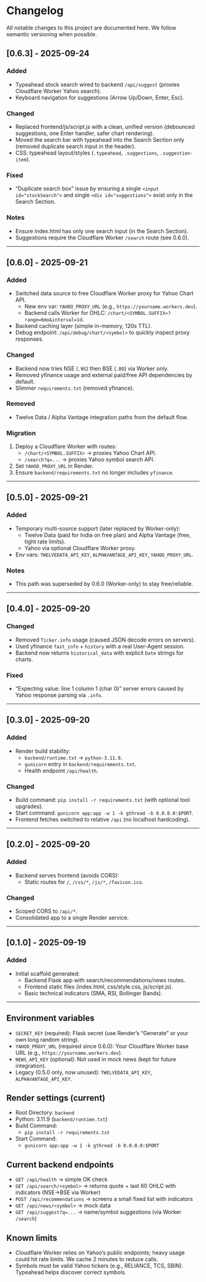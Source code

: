 # Changelog

All notable changes to this project are documented here. We follow semantic versioning when possible.

## [0.6.3] - 2025-09-24
### Added
- Typeahead stock search wired to backend `/api/suggest` (proxies Cloudflare Worker Yahoo search).
- Keyboard navigation for suggestions (Arrow Up/Down, Enter, Esc).

### Changed
- Replaced frontend/js/script.js with a clean, unified version (debounced suggestions, one Enter handler, safer chart rendering).
- Moved the search bar with typeahead into the Search Section only (removed duplicate search input in the header).
- CSS: typeahead layout/styles (`.typeahead`, `.suggestions`, `.suggestion-item`).

### Fixed
- “Duplicate search box” issue by ensuring a single `<input id="stockSearch">` and single `<div id="suggestions">` exist only in the Search Section.

### Notes
- Ensure index.html has only one search input (in the Search Section).
- Suggestions require the Cloudflare Worker `/search` route (see 0.6.0).

---

## [0.6.0] - 2025-09-21
### Added
- Switched data source to free Cloudflare Worker proxy for Yahoo Chart API.
  - New env var: `YAHOO_PROXY_URL` (e.g., `https://yourname.workers.dev`).
  - Backend calls Worker for OHLC: `/chart/<SYMBOL.SUFFIX>?range=6mo&interval=1d`.
- Backend caching layer (simple in-memory, 120s TTL).
- Debug endpoint: `/api/debug/chart/<symbol>` to quickly inspect proxy responses.

### Changed
- Backend now tries NSE (`.NS`) then BSE (`.BO`) via Worker only.
- Removed yfinance usage and external paid/free API dependencies by default.
- Slimmer `requirements.txt` (removed yfinance).

### Removed
- Twelve Data / Alpha Vantage integration paths from the default flow.

### Migration
1) Deploy a Cloudflare Worker with routes:
   - `/chart/<SYMBOL.SUFFIX>` → proxies Yahoo Chart API.
   - `/search?q=...` → proxies Yahoo symbol search API.
2) Set `YAHOO_PROXY_URL` in Render.
3) Ensure `backend/requirements.txt` no longer includes `yfinance`.

---

## [0.5.0] - 2025-09-21
### Added
- Temporary multi-source support (later replaced by Worker-only):
  - Twelve Data (paid for India on free plan) and Alpha Vantage (free, tight rate limits).
  - Yahoo via optional Cloudflare Worker proxy.
- Env vars: `TWELVEDATA_API_KEY`, `ALPHAVANTAGE_API_KEY`, `YAHOO_PROXY_URL`.

### Notes
- This path was superseded by 0.6.0 (Worker-only) to stay free/reliable.

---

## [0.4.0] - 2025-09-20
### Changed
- Removed `Ticker.info` usage (caused JSON decode errors on servers).
- Used yfinance `fast_info` + `history` with a real User-Agent session.
- Backend now returns `historical_data` with explicit `Date` strings for charts.

### Fixed
- “Expecting value: line 1 column 1 (char 0)” server errors caused by Yahoo response parsing via `.info`.

---

## [0.3.0] - 2025-09-20
### Added
- Render build stability:
  - `backend/runtime.txt` → `python-3.11.9`.
  - `gunicorn` entry in `backend/requirements.txt`.
  - Health endpoint `/api/health`.

### Changed
- Build command: `pip install -r requirements.txt` (with optional tool upgrades).
- Start command: `gunicorn app:app -w 1 -k gthread -b 0.0.0.0:$PORT`.
- Frontend fetches switched to relative `/api` (no localhost hardcoding).

---

## [0.2.0] - 2025-09-20
### Added
- Backend serves frontend (avoids CORS):
  - Static routes for `/`, `/css/*`, `/js/*`, `/favicon.ico`.

### Changed
- Scoped CORS to `/api/*`.
- Consolidated app to a single Render service.

---

## [0.1.0] - 2025-09-19
### Added
- Initial scaffold generated:
  - Backend Flask app with search/recommendations/news routes.
  - Frontend static files (index.html, css/style.css, js/script.js).
  - Basic technical indicators (SMA, RSI, Bollinger Bands).

---

## Environment variables

- `SECRET_KEY` (required): Flask secret (use Render’s “Generate” or your own long random string).
- `YAHOO_PROXY_URL` (required since 0.6.0): Your Cloudflare Worker base URL (e.g., `https://yourname.workers.dev`).
- `NEWS_API_KEY` (optional): Not used in mock news (kept for future integration).
- Legacy (0.5.0 only, now unused): `TWELVEDATA_API_KEY`, `ALPHAVANTAGE_API_KEY`.

## Render settings (current)

- Root Directory: `backend`
- Python: 3.11.9 (`backend/runtime.txt`)
- Build Command:
  - `pip install -r requirements.txt`
- Start Command:
  - `gunicorn app:app -w 1 -k gthread -b 0.0.0.0:$PORT`

## Current backend endpoints

- `GET /api/health` → simple OK check
- `GET /api/search/<symbol>` → returns quote + last 60 OHLC with indicators (NSE→BSE via Worker)
- `POST /api/recommendations` → screens a small fixed list with indicators
- `GET /api/news/<symbol>` → mock data
- `GET /api/suggest?q=...` → name/symbol suggestions (via Worker `/search`)

## Known limits

- Cloudflare Worker relies on Yahoo’s public endpoints; heavy usage could hit rate limits. We cache 2 minutes to reduce calls.
- Symbols must be valid Yahoo tickers (e.g., RELIANCE, TCS, SBIN). Typeahead helps discover correct symbols.
